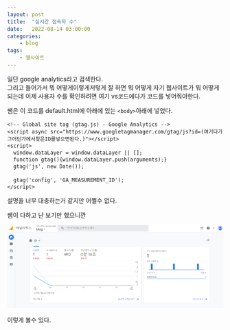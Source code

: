 ```yaml
---
layout: post
title:	"실시간 접속자 수"
date:	2022-08-14 03:00:00
categories:
    - blog
tags:
    - 웹사이트
---
```


일단 google analytics라고 검색한다.  
그리고 들어가서 뭐 어떻게이렇게저렇게 잘 하면 뭐 어떻게 자기 웹사이트가 뭐 어떻게 되는데 이제 사용자 수를 확인하려면 여기 vs코드에다가 코드를 넣어줘야한다.  

쌤은 이 코드를 default.html에 아래에 있는 `<body>`아래에 넣었다.

```
<!-- Global site tag (gtag.js) - Google Analytics -->
<script async src="https://www.googletagmanager.com/gtag/js?id=(여기다가그어딘가에서찾은ID를넣으면된다.)"></script>
<script>
  window.dataLayer = window.dataLayer || [];
  function gtag(){window.dataLayer.push(arguments);}
  gtag('js', new Date());

  gtag('config', 'GA_MEASUREMENT_ID');
</script>
```
설명을 너무 대충하는거 같지만 어쩔수 없다.  

쌤이 다하고 난 보기만 했으니깐

![Alt text](../../images/캡처2.PNG)

이렇게 볼수 있다.